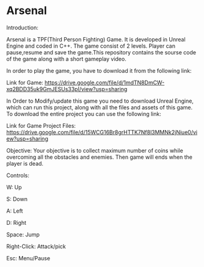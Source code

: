 # Arsenal
Introduction:

Arsenal is a TPF(Third Person Fighting) Game. It is developed in Unreal Engine and coded in C++. The game consist of 2 levels. Player can pause,resume and save the game.This repository contains the sourse code of the game along with a short gameplay video. 

In order to play the game, you have to download it from the following link:

Link for Game: https://drive.google.com/file/d/1mdTN8DmCW-xq2BDD35uk9GmJESUs33pI/view?usp=sharing

In Order to Modify/update this game you need to download Unreal Engine, which can run this project, along with all the files and assets of this game. To download the entire project you can use the following link:

Link for Game Project Files: https://drive.google.com/file/d/15WCG16Br8grHTTK7Nf8l3MMNk2jNiue0/view?usp=sharing

Objective:
 Your objective is to collect maximum number of coins while overcoming all the obstacles and enemies. Then game will ends when the player is dead. 
 
Controls: 

  W:            Up
  
  S:            Down
  
  A:            Left
  
  D:            Right
  
  Space:        Jump
  
  Right-Click:  Attack/pick
  
  Esc:          Menu/Pause
  
  
 
 
